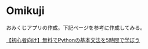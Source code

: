 # Omikuji
おみくじアプリの作成。下記ページを参考に作成してみる。

[【初心者向け】無料でPythonの基本文法を5時間で学ぼう](https://qiita.com/AI_Academy/items/b97b2178b4d10abe0adb#%E3%81%8A%E3%81%BF%E3%81%8F%E3%81%98%E3%82%A2%E3%83%97%E3%83%AA%E3%82%92%E4%BD%9C%E3%82%8B%E5%89%8D%E3%81%AB)
